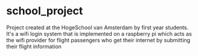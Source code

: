 # school_project
Project created at the HogeSchool van Amsterdam by first year students. It's a wifi login system that is implemented on a raspberry pi which acts as the wifi provider for flight passengers who get their internet by submitting their flight information
